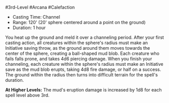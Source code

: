 #3rd-Level #Arcana #Calefaction
 
- Casting Time: Channel
- Range: 120' (20' sphere centered around a point on the ground)
- Duration: 1 hour  

You heat up the ground and meld it over a channeling period. After your first casting action, all creatures within the sphere's radius must make an Initiative saving throw, as the ground around them moves towards the center of the sphere, creating a ball-shaped mud blob. Each creature who fails falls prone, and takes 4d6 piercing damage. When you finish your channeling, each creature within the sphere's radius must make an Initiative save as the mud blob erupts, taking 4d8 fire damage, or half on a success. The ground within the radius then turns into difficult terrain for the spell's duration.
 
**At Higher Levels:** The mud's eruption damage is increased by 1d8 for each spell level above 3rd.